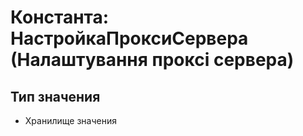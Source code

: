 ﻿# Константа: НастройкаПроксиСервера (Налаштування проксі сервера)

## Тип значения

- Хранилище значения

